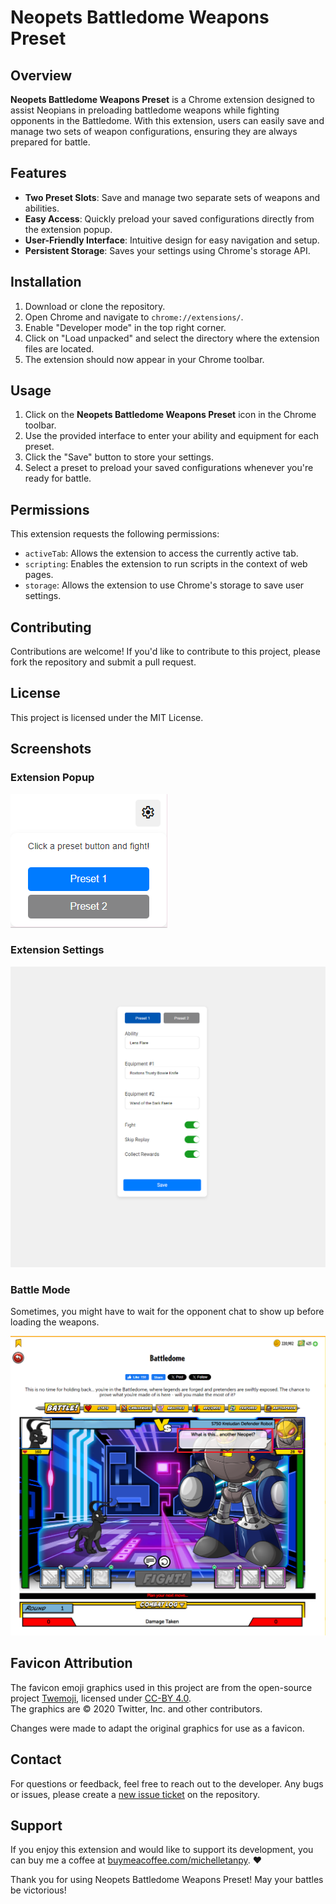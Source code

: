 # Neopets Battledome Weapons Preset

## Overview

**Neopets Battledome Weapons Preset** is a Chrome extension designed to assist Neopians in preloading battledome weapons while fighting opponents in the Battledome. With this extension, users can easily save and manage two sets of weapon configurations, ensuring they are always prepared for battle.

## Features

- **Two Preset Slots**: Save and manage two separate sets of weapons and abilities.
- **Easy Access**: Quickly preload your saved configurations directly from the extension popup.
- **User-Friendly Interface**: Intuitive design for easy navigation and setup.
- **Persistent Storage**: Saves your settings using Chrome's storage API.

## Installation

1. Download or clone the repository.
2. Open Chrome and navigate to `chrome://extensions/`.
3. Enable "Developer mode" in the top right corner.
4. Click on "Load unpacked" and select the directory where the extension files are located.
5. The extension should now appear in your Chrome toolbar.

## Usage

1. Click on the **Neopets Battledome Weapons Preset** icon in the Chrome toolbar.
2. Use the provided interface to enter your ability and equipment for each preset.
3. Click the "Save" button to store your settings.
4. Select a preset to preload your saved configurations whenever you're ready for battle.

## Permissions

This extension requests the following permissions:

- `activeTab`: Allows the extension to access the currently active tab.
- `scripting`: Enables the extension to run scripts in the context of web pages.
- `storage`: Allows the extension to use Chrome's storage to save user settings.

## Contributing

Contributions are welcome! If you'd like to contribute to this project, please fork the repository and submit a pull request.

## License

This project is licensed under the MIT License.

## Screenshots

### Extension Popup

![Extension Popup](Screenshot/Extension.png "Extension Popup Screenshot")

### Extension Settings

![Settings](Screenshot/Settings.png "Settings Screenshot")

### Battle Mode

Sometimes, you might have to wait for the opponent chat to show up before loading the weapons.

![Battle Mode](Screenshot/Battle.png "Battle Mode Screenshot")

## Favicon Attribution

The favicon emoji graphics used in this project are from the open-source project [Twemoji](https://twemoji.twitter.com/), licensed under [CC-BY 4.0](https://creativecommons.org/licenses/by/4.0/).  
The graphics are © 2020 Twitter, Inc. and other contributors.

Changes were made to adapt the original graphics for use as a favicon.

## Contact

For questions or feedback, feel free to reach out to the developer.
Any bugs or issues, please create a [new issue ticket](https://github.com/MichelleTanPY/battledome-preset/issues/new) on the repository.

## Support

If you enjoy this extension and would like to support its development, you can buy me a coffee at [buymeacoffee.com/michelletanpy](https://buymeacoffee.com/michelletanpy). ❤

Thank you for using Neopets Battledome Weapons Preset! May your battles be victorious!
